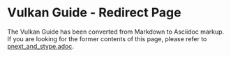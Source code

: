 # Vulkan Guide - Redirect Page

The Vulkan  Guide has been converted from Markdown to Asciidoc markup. If you are looking for the former contents of this page, please refer to [pnext_and_stype.adoc](./pnext_and_stype.adoc).
